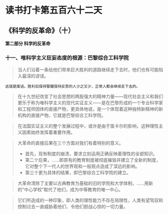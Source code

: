 # 读书打卡第五百六十二天
## 《科学的反革命》（十）

**第二部分 科学的反革命**

### 十一、唯科学主义狂妄态度的根源：巴黎综合工科学院

> 当人们沿着一条给他们带来巨大胜利的道路继续走下去时，他们也有可能陷入最深的谬误。
```
这就是废话。胜利后保持警醒保持反思的人少之又少，正常人都会继续走下去的。
```
> 在十九世纪改变了社会思想的两股强大的精神力量——现代社会主义和我们更乐于称为唯科学主义的现代实证主义——是在巴黎形成的一个专业科学家和工程师团体的直接产物，更具体地说，是一个体现着这种独特新精神的新机构的直接产物，它就是巴黎综合工科学院。

> 在法国实证主义的整个发展过程中，或许是由于笛卡尔的影响，这种理性主义因素始终发挥着重要作用。

> 大革命的直接后果在三个方面对我们有着特别的意义。
> * 首先，现有制度的崩溃，要求立刻运用正确反映着理性的全部知识。
> * 第二个后果，……即原有的教育制度被彻底摧毁并建立了全新的制度，它对整个下一代人的世界观和一般观点造成了深远的影响。
> * 第三个更为具体的结果，即巴黎综合工科学院的建立。

> 大革命清除了主要以古典教育为基础的旧的学院和大学体制，……用新的“中心学校”取代了他们，成为中等教育的唯一中心。

> 它们所造成的一种印象，即人类的理性能力不存在局限性，人类有望驾驭和控制过去一直威胁着他们、令他们胆战心惊的一切力量。